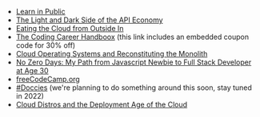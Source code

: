 - [Learn in Public](https://www.swyx.io/learn-in-public/)
- [The Light and Dark Side of the API Economy](https://www.swyx.io/api-economy/)
- [Eating the Cloud from Outside In](https://www.swyx.io/cloudflare-go/)
- [The Coding Career Handboox](https://learninpublic.org/?c=CHANGELOG30) (this link includes an embedded coupon code for 30% off)
- [Cloud Operating Systems and Reconstituting the Monolith](https://gist.github.com/sw-yx/ff8a4f6757286444fa20b43f6b98b205)
- [No Zero Days: My Path from Javascript Newbie to Full Stack Developer at Age 30](https://medium.com/hackernoon/no-zero-days-my-path-from-code-newbie-to-full-stack-developer-in-12-months-214122a8948f)
- [freeCodeCamp.org](https://www.freecodecamp.org)
- [#Doccies](https://github.com/thechangelog/ping/issues/718) (we're planning to do something around this soon, stay tuned in 2022)
- [Cloud Distros and the Deployment Age of the Cloud](https://gist.github.com/sw-yx/ff8a4f6757286444fa20b43f6b98b205)